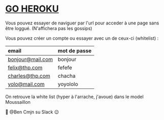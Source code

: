 # [GO HEROKU](https://ben-gossip-devise.herokuapp.com)

Vous pouvez essayer de naviguer par l'url pour acceder à une page sans être loggué. (N'affichera pas les gossips)

Vous pouvez créer un compte ou essayer avec un de ceux-ci (whitelist) :

| email             | mot de passe       |
| :---------------- |:-------------------|
| bonjour@mail.com  | bonjour            |
| felix@thp.com     | fefefe             |
| charles@thp.com   | chacha             |
| yolo@mail.com     | yoyololo           |

On retrouve la white list (hyper à l'arrache, j'avoue) dans le model Moussaillon

:grimacing: @Ben Cmjn su Slack :wink: 